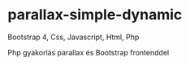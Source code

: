 # parallax-simple-dynamic
Bootstrap 4, Css, Javascript, Html, Php

Php gyakorlás parallax és Bootstrap frontenddel
